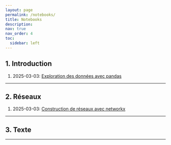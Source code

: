 ```yaml
---
layout: page
permalink: /notebooks/
title: Notebooks
description: 
nav: true
nav_order: 4
toc:
  sidebar: left
---
```


## 1. Introduction

 1. 2025-03-03: [Exploration des données avec pandas](https://github.com/ssc-ehess/notebooks/blob/main/1_data_exploration.ipynb)

---

## 2. Réseaux

 1. 2025-03-03: [Construction de réseaux avec networkx](https://github.com/ssc-ehess/notebooks/blob/main/2_constructing_networks.ipynb)

---

## 3. Texte

---

